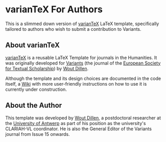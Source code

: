 # varianTeX For Authors

This is a slimmed down version of [varianTeX](https://github.com/WoutDLN/varianTeX) LaTeX template, specifically tailored to authors who wish to submit a contribution to Variants.

## About varianTeX

[varianTeX](https://github.com/WoutDLN/varianTeX) is a reusable LaTeX Template for journals in the Humanities. It was originally developed for [Variants](https://journals.openedition.org/variants/) (the journal of the [European Society for Textual Scholarship](https://textualscholarship.eu/)) by [Wout Dillen](https://github.com/WoutDLN).

Although the template and its design choices are documented in the code itself, a [Wiki](https://github.com/WoutDLN/LaTeXJournal_Variants/wiki) with more user-friendly instructions on how to use it is currently under construction.

## About the Author

This template was developed by [Wout Dillen](https://github.com/WoutDLN), a postdoctoral researcher at the [University of Antwerp](https://uantwerpen.be) as part of his position as the university's CLARIAH-VL coordinator. He is also the General Editor of the Variants journal from Issue 15 onwards. 
